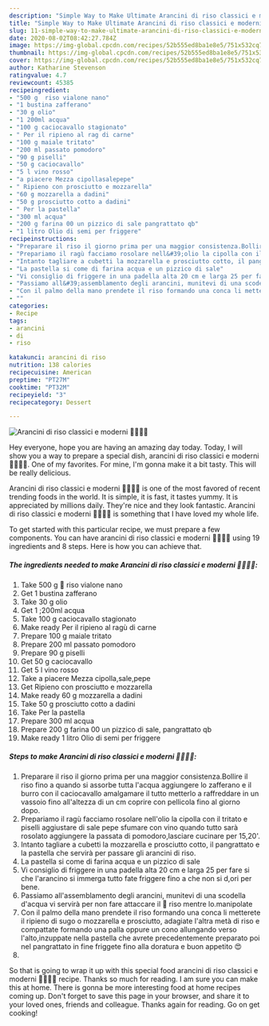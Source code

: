 ```yaml
---
description: "Simple Way to Make Ultimate Arancini di riso classici e moderni 🍙🍙🍙😋"
title: "Simple Way to Make Ultimate Arancini di riso classici e moderni 🍙🍙🍙😋"
slug: 11-simple-way-to-make-ultimate-arancini-di-riso-classici-e-moderni
date: 2020-08-02T08:42:27.784Z
image: https://img-global.cpcdn.com/recipes/52b555ed8ba1e8e5/751x532cq70/arancini-di-riso-classici-e-moderni-🍙🍙🍙😋-recipe-main-photo.jpg
thumbnail: https://img-global.cpcdn.com/recipes/52b555ed8ba1e8e5/751x532cq70/arancini-di-riso-classici-e-moderni-🍙🍙🍙😋-recipe-main-photo.jpg
cover: https://img-global.cpcdn.com/recipes/52b555ed8ba1e8e5/751x532cq70/arancini-di-riso-classici-e-moderni-🍙🍙🍙😋-recipe-main-photo.jpg
author: Katharine Stevenson
ratingvalue: 4.7
reviewcount: 45385
recipeingredient:
- "500 g  riso vialone nano"
- "1 bustina zafferano"
- "30 g olio"
- "1 200ml acqua"
- "100 g caciocavallo stagionato"
- " Per il ripieno al rag di carne"
- "100 g maiale tritato"
- "200 ml passato pomodoro"
- "90 g piselli"
- "50 g caciocavallo"
- "5 l vino rosso"
- "a piacere Mezza cipollasalepepe"
- " Ripieno con prosciutto e mozzarella"
- "60 g mozzarella a dadini"
- "50 g prosciutto cotto a dadini"
- " Per la pastella"
- "300 ml acqua"
- "200 g farina 00 un pizzico di sale pangrattato qb"
- "1 litro Olio di semi per friggere"
recipeinstructions:
- "Preparare il riso il giorno prima per una maggior consistenza.Bollire il riso fino a quando si assorbe tutta l&#39;acqua aggiungere lo zafferano e il burro con il caciocavallo amalgamare il tutto metterlo a raffreddare in un vassoio fino all&#39;altezza di un cm coprire con pellicola fino al giorno dopo."
- "Prepariamo il ragù facciamo rosolare nell&#39;olio la cipolla con il tritato e piselli aggiustare di sale pepe sfumare con vino quando tutto sarà rosolato aggiungere la passata di pomodoro,lasciare cucinare per 15,20&#39;."
- "Intanto tagliare a cubetti la mozzarella e prosciutto cotto, il pangrattato e la pastella che servirà per passare gli arancini di riso."
- "La pastella si come di farina acqua e un pizzico di sale"
- "Vi consiglio di friggere in una padella alta 20 cm e larga 25 per fare si che l&#39;arancino si immerga tutto fate friggere fino a che non si d,ori per bene."
- "Passiamo all&#39;assemblamento degli arancini, munitevi di una scodella d&#39;acqua vi servirà per non fare attaccare il 🍚 riso mentre lo.manipolate"
- "Con il palmo della mano prendete il riso formando una conca li metterete il ripieno di sugo o mozzarella e prosciutto, adagiate l&#39;altra metà di riso e compattate formando una palla oppure un cono allungando verso l&#39;alto,inzuppate nella pastella che avrete precedentemente preparato poi nel pangrattato in fine friggete fino alla doratura e buon appetito 😍"
- ""
categories:
- Recipe
tags:
- arancini
- di
- riso

katakunci: arancini di riso 
nutrition: 138 calories
recipecuisine: American
preptime: "PT27M"
cooktime: "PT32M"
recipeyield: "3"
recipecategory: Dessert

---
```



![Arancini di riso classici e moderni 🍙🍙🍙😋](https://img-global.cpcdn.com/recipes/52b555ed8ba1e8e5/751x532cq70/arancini-di-riso-classici-e-moderni-🍙🍙🍙😋-recipe-main-photo.jpg)

Hey everyone, hope you are having an amazing day today. Today, I will show you a way to prepare a special dish, arancini di riso classici e moderni 🍙🍙🍙😋. One of my favorites. For mine, I'm gonna make it a bit tasty. This will be really delicious.



Arancini di riso classici e moderni 🍙🍙🍙😋 is one of the most favored of recent trending foods in the world. It is simple, it is fast, it tastes yummy. It is appreciated by millions daily. They're nice and they look fantastic. Arancini di riso classici e moderni 🍙🍙🍙😋 is something that I have loved my whole life.


To get started with this particular recipe, we must prepare a few components. You can have arancini di riso classici e moderni 🍙🍙🍙😋 using 19 ingredients and 8 steps. Here is how you can achieve that.

<!--inarticleads1-->

##### The ingredients needed to make Arancini di riso classici e moderni 🍙🍙🍙😋:

1. Take 500 g 🍚 riso vialone nano
1. Get 1 bustina zafferano
1. Take 30 g olio
1. Get 1 ;200ml acqua
1. Take 100 g caciocavallo stagionato
1. Make ready  Per il ripieno al ragù di carne
1. Prepare 100 g maiale tritato
1. Prepare 200 ml passato pomodoro
1. Prepare 90 g piselli
1. Get 50 g caciocavallo
1. Get 5 l vino rosso
1. Take a piacere Mezza cipolla,sale,pepe
1. Get  Ripieno con prosciutto e mozzarella
1. Make ready 60 g mozzarella a dadini
1. Take 50 g prosciutto cotto a dadini
1. Take  Per la pastella
1. Prepare 300 ml acqua
1. Prepare 200 g farina 00 un pizzico di sale, pangrattato qb
1. Make ready 1 litro Olio di semi per friggere




<!--inarticleads2-->

##### Steps to make Arancini di riso classici e moderni 🍙🍙🍙😋:

1. Preparare il riso il giorno prima per una maggior consistenza.Bollire il riso fino a quando si assorbe tutta l&#39;acqua aggiungere lo zafferano e il burro con il caciocavallo amalgamare il tutto metterlo a raffreddare in un vassoio fino all&#39;altezza di un cm coprire con pellicola fino al giorno dopo.
1. Prepariamo il ragù facciamo rosolare nell&#39;olio la cipolla con il tritato e piselli aggiustare di sale pepe sfumare con vino quando tutto sarà rosolato aggiungere la passata di pomodoro,lasciare cucinare per 15,20&#39;.
1. Intanto tagliare a cubetti la mozzarella e prosciutto cotto, il pangrattato e la pastella che servirà per passare gli arancini di riso.
1. La pastella si come di farina acqua e un pizzico di sale
1. Vi consiglio di friggere in una padella alta 20 cm e larga 25 per fare si che l&#39;arancino si immerga tutto fate friggere fino a che non si d,ori per bene.
1. Passiamo all&#39;assemblamento degli arancini, munitevi di una scodella d&#39;acqua vi servirà per non fare attaccare il 🍚 riso mentre lo.manipolate
1. Con il palmo della mano prendete il riso formando una conca li metterete il ripieno di sugo o mozzarella e prosciutto, adagiate l&#39;altra metà di riso e compattate formando una palla oppure un cono allungando verso l&#39;alto,inzuppate nella pastella che avrete precedentemente preparato poi nel pangrattato in fine friggete fino alla doratura e buon appetito 😍
1. 




So that is going to wrap it up with this special food arancini di riso classici e moderni 🍙🍙🍙😋 recipe. Thanks so much for reading. I am sure you can make this at home. There is gonna be more interesting food at home recipes coming up. Don't forget to save this page in your browser, and share it to your loved ones, friends and colleague. Thanks again for reading. Go on get cooking!
